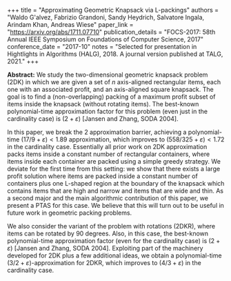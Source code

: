 +++
title = "Approximating Geometric Knapsack via L-packings"
authors = "Waldo G\'alvez, Fabrizio Grandoni, Sandy Heydrich, Salvatore Ingala, Arindam Khan, Andreas Wiese"
paper_link = "https://arxiv.org/abs/1711.07710"
publication_details = "FOCS-2017: 58th Annual IEEE Symposium on Foundations of Computer Science, 2017"
conference_date = "2017-10"
notes = "Selected for presentation in Hightlights in Algorithms (HALG), 2018. A journal version published at TALG, 2021."
+++

<b>Abstract:</b>
We study the two-dimensional geometric knapsack problem (2DK) in which we are given a set of $n$ axis-aligned rectangular items, each one with an associated profit, and an axis-aligned square knapsack. The goal is to find a (non-overlapping) packing of a maximum profit subset of items inside the knapsack (without rotating items). The best-known polynomial-time approximation factor for this problem (even just in the cardinality case) is $(2 + \varepsilon)$ [Jansen and Zhang, SODA 2004].

In this paper, we break the $2$ approximation barrier, achieving a polynomial-time $(17/9 + \varepsilon) < 1.89$ approximation, which improves to $(558/325 + \varepsilon) < 1.72$ in the cardinality case. Essentially all prior work on 2DK approximation packs items inside a constant number of rectangular containers, where items inside each container are packed using a simple greedy strategy. We deviate for the first time from this setting: we show that there exists a large profit solution where items are packed inside a constant number of containers plus one L-shaped region at the boundary of the knapsack which contains items that are high and narrow and items that are wide and thin. As a second major and the main algorithmic contribution of this paper, we present a PTAS for this case. We believe that this will turn out to be useful in future work in geometric packing problems.

We also consider the variant of the problem with rotations (2DKR), where items can be rotated by $90$ degrees. Also, in this case, the best-known polynomial-time approximation factor (even for the cardinality case) is $(2 + \varepsilon)$ [Jansen and Zhang, SODA 2004]. Exploiting part of the machinery developed for 2DK plus a few additional ideas, we obtain a polynomial-time $(3/2 + \varepsilon)$-approximation for 2DKR, which improves to $(4/3 + \varepsilon)$ in the cardinality case. 

